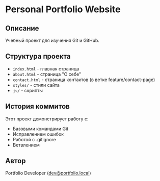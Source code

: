 # Personal Portfolio Website

## Описание
Учебный проект для изучения Git и GitHub.

## Структура проекта
- `index.html` - главная страница
- `about.html` - страница "О себе"
- `contact.html` - страница контактов (в ветке feature/contact-page)
- `styles/` - стили сайта
- `js/` - скрипты

## История коммитов
Этот проект демонстрирует работу с:
- Базовыми командами Git
- Исправлением ошибок
- Работой с .gitignore
- Ветвлением

## Автор
Portfolio Developer (dev@portfolio.local)